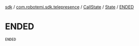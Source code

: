 [sdk](../../../index.md) / [com.robotemi.sdk.telepresence](../../index.md) / [CallState](../index.md) / [State](index.md) / [ENDED](./-e-n-d-e-d.md)

# ENDED

`ENDED`